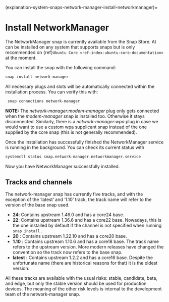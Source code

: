 (explanation-system-snaps-network-manager-install-networkmanager)=
# Install NetworkManager


The NetworkManager snap is currently available from the Snap Store. At can be installed on any system that supports snaps but is only recommended on {ref}`Ubuntu Core <ref-index-ubuntu-core-documentation>` at the moment.

You can install the snap with the following command:
```bash
snap install network-manager
```
All necessary plugs and slots will be automatically connected within the installation process. You can verify this with:

```bash
 snap connections network-manager
```

**NOTE:**  The  *network-manager:modem-manager*  plug only gets connected when the  *modem-manager*  snap is installed too. Otherwise it stays disconnected. Similarly, there is a  *network-manager:wpa*  plug in case we would want to use a custom wpa supplicant snap instead of the one supplied by the core snap (this is not generally recommended).

Once the installation has successfully finished the NetworkManager service is running in the background. You can check its current status with

```bash
systemctl status snap.network-manager.networkmanager.service
```

Now you have NetworkManager successfully installed.

## Tracks and channels

The network-manager snap has currently five tracks, and with the exception of the ‘latest’ and ‘1.10’ track, the track name will refer to the version of the base snap used.

* **24**: Contains upstream 1.46.0 and has a core24 base.
* **22**: Contains upstream 1.36.6 and has a core22 base. Nowadays, this is the one installed by default if the channel is not specified when running `snap install` .
* **20** : Contains upstream 1.22.10 and has a core20 base.
* **1.10** : Contains upstream 1.10.6 and has a core18 base. The track name refers to the upstream version. More modern releases have changed the convention so the track now refers to the base snap.
* **latest** : Contains upstream 1.2.2 and has a core16 base. Despite the unfortunate name (there are historical reasons for that) it is the oldest version.

All these tracks are available with the usual risks: stable, candidate, beta, and edge, but only the stable version should be used for production devices. The meaning of the other risk levels is internal to the development team of the network-manager snap.

